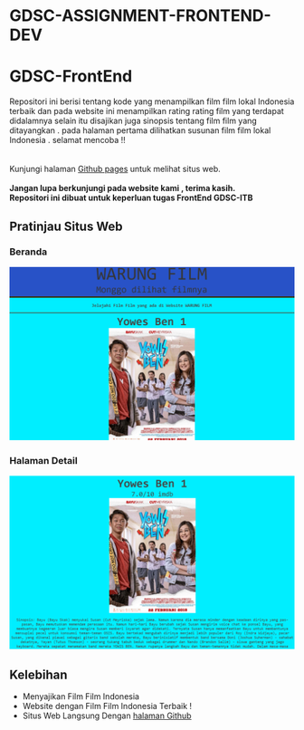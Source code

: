 # GDSC-ASSIGNMENT-FRONTEND-DEV
# GDSC-FrontEnd
Repositori ini berisi tentang kode yang menampilkan film film lokal Indonesia terbaik dan pada website ini menampilkan rating rating film yang terdapat didalamnya selain itu disajikan juga sinopsis tentang film film yang ditayangkan . pada halaman pertama dilihatkan susunan film film lokal Indonesia . selamat mencoba !!
\
\
\
Kunjungi halaman [Github pages]() untuk melihat situs web. 
\
\
**Jangan lupa berkunjungi pada website kami , terima kasih.**
\
**Repositori ini dibuat untuk keperluan tugas FrontEnd GDSC-ITB**

## Pratinjau Situs Web
### Beranda
![Beranda](img/T1.png)
### Halaman Detail
![Halaman Detail](img/T2.png)

## Kelebihan 
- Menyajikan Film Film Indonesia 
- Website dengan Film Film Indonesia Terbaik !
- Situs Web Langsung Dengan [halaman Github]()

